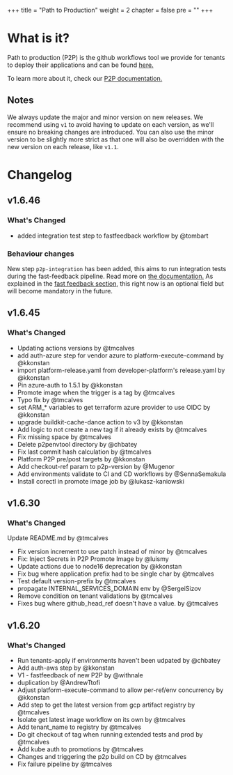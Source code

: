 +++
title = "Path to Production"
weight = 2
chapter = false
pre = ""
+++

# What is it?
Path to production (P2P) is the github workflows tool we provide for tenants to deploy their applications and can be found [here.](https://github.com/coreeng/p2p)

To learn more about it, check our [P2P documentation.](../../p2p/)

## Notes
We always update the major and minor version on new releases. We recommend using `v1` to avoid having to update on each version, as we'll ensure no breaking changes are introduced. You can also use the minor version to be slightly more strict as that one will also be overridden with the new version on each release, like `v1.1`.

# Changelog

## v1.6.46

### What's Changed
* added integration test step to fastfeedback workflow by @tombart 
### Behaviour changes
New step `p2p-integration` has been added, this aims to run integration tests during the fast-feedback pipeline. Read more on [the documentation.](./../p2p/fast-feedback/p2p-integration.md)
As explained in the [fast feedback section](../p2p/fast-feedback/), this right now is an optional field but will become mandatory in the future.

## v1.6.45

### What's Changed
* Updating actions versions by @tmcalves 
* add auth-azure step for vendor azure to platform-execute-command by @kkonstan 
* import platform-release.yaml from developer-platform's release.yaml by @kkonstan 
* Pin azure-auth to 1.5.1  by @kkonstan 
* Promote image when the trigger is a tag by @tmcalves 
* Typo fix by @tmcalves 
* set ARM_* variables to get terraform azure provider to use OIDC by @kkonstan 
* upgrade buildkit-cache-dance action to v3 by @kkonstan 
* Add logic to not create a new tag if it already exists by @tmcalves 
* Fix missing space by @tmcalves 
* Delete p2penvtool directory by @chbatey 
* Fix last commit hash calculation by @tmcalves 
* Platform P2P pre/post targets by @kkonstan 
* Add checkout-ref param to p2p-version by @Mugenor 
* Add environments validate to CI and CD workflows by @SennaSemakula 
* Install corectl in promote image job by @lukasz-kaniowski 

## v1.6.30
### What's Changed
 Update README.md by @tmcalves 
* Fix version increment to use patch instead of minor by @tmcalves 
* Fix: Inject Secrets in P2P Promote Image by @luismy 
* Update actions due to node16 deprecation by @kkonstan 
* Fix bug where application prefix had to be single char by @tmcalves 
* Test default version-prefix by @tmcalves 
* propagate INTERNAL_SERVICES_DOMAIN env by @SergeiSizov 
* Remove condition on tenant validations by @tmcalves 
* Fixes bug where github_head_ref doesn't have a value. by @tmcalves 

## v1.6.20
### What's Changed

* Run tenants-apply if environments haven't been udpated by @chbatey 
* Add auth-aws step by @kkonstan 
* V1 - fastfeedback of new P2P by @withnale 
* duplication by @AndrewTtofi 
* Adjust platform-execute-command to allow per-ref/env concurrency by @kkonstan 
* Add step to get the latest version from gcp artifact registry by @tmcalves 
* Isolate get latest image workflow on its own by @tmcalves 
* Add tenant_name to registry by @tmcalves 
* Do git checkout of tag when running extended tests and prod by @tmcalves 
* Add kube auth to promotions by @tmcalves 
* Changes and triggering the p2p build on CD by @tmcalves 
* Fix failure pipeline by @tmcalves 
